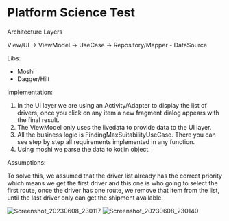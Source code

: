 # Platform Science Test
Architecture Layers

View/UI -> ViewModel -> UseCase -> Repository/Mapper - DataSource

Libs:
- Moshi
- Dagger/Hilt

Implementation:

1) In the UI layer we are using an Activity/Adapter to display the list of drivers, once you click on any item
   a new fragment dialog appears with the final result.
2) The ViewModel only uses the livedata to provide data to the UI layer.
3) All the business logic is FindingMaxSuitabilityUseCase. There you can see step by step all requirements implemented
   in any function.
4) Using moshi we parse the data to kotlin object.


Assumptions:

To solve this, we assumed that the driver list already has the correct priority which means we get the first driver and this one is who going
to select the first route, once the driver has one route, we remove that item from the list, until the last driver only can get the shipment available.

![Screenshot_20230608_230117](https://github.com/OmarVM/PlatformScienceTest/assets/18560308/be1de100-8af3-4970-81b3-f40c2ddb69a3)
![Screenshot_20230608_230140](https://github.com/OmarVM/PlatformScienceTest/assets/18560308/adab4b46-860e-44ae-b81a-e6a9869ef6ab)
